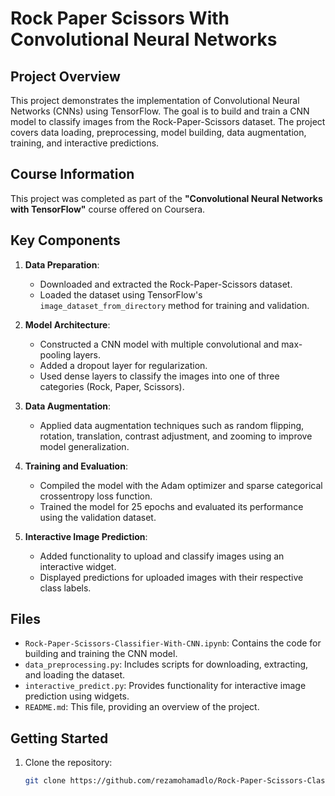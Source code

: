 # Rock Paper Scissors With Convolutional Neural Networks

## Project Overview

This project demonstrates the implementation of Convolutional Neural Networks (CNNs) using TensorFlow. The goal is to build and train a CNN model to classify images from the Rock-Paper-Scissors dataset. The project covers data loading, preprocessing, model building, data augmentation, training, and interactive predictions.

## Course Information

This project was completed as part of the **"Convolutional Neural Networks with TensorFlow"** course offered on Coursera.
## Key Components

1. **Data Preparation**: 
   - Downloaded and extracted the Rock-Paper-Scissors dataset.
   - Loaded the dataset using TensorFlow's `image_dataset_from_directory` method for training and validation.

2. **Model Architecture**:
   - Constructed a CNN model with multiple convolutional and max-pooling layers.
   - Added a dropout layer for regularization.
   - Used dense layers to classify the images into one of three categories (Rock, Paper, Scissors).

3. **Data Augmentation**:
   - Applied data augmentation techniques such as random flipping, rotation, translation, contrast adjustment, and zooming to improve model generalization.

4. **Training and Evaluation**:
   - Compiled the model with the Adam optimizer and sparse categorical crossentropy loss function.
   - Trained the model for 25 epochs and evaluated its performance using the validation dataset.

5. **Interactive Image Prediction**:
   - Added functionality to upload and classify images using an interactive widget.
   - Displayed predictions for uploaded images with their respective class labels.

## Files

- `Rock-Paper-Scissors-Classifier-With-CNN.ipynb`: Contains the code for building and training the CNN model.
- `data_preprocessing.py`: Includes scripts for downloading, extracting, and loading the dataset.
- `interactive_predict.py`: Provides functionality for interactive image prediction using widgets.
- `README.md`: This file, providing an overview of the project.

## Getting Started

1. Clone the repository:
   ```bash
   git clone https://github.com/rezamohamadlo/Rock-Paper-Scissors-Classifier-With-CNN.git
